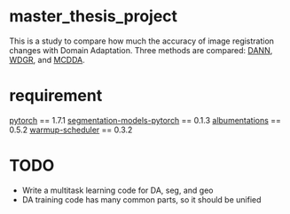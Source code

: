 # master_thesis_project
This is a study to compare how much the accuracy of image registration changes with Domain Adaptation.
Three methods are compared: [DANN](https://arxiv.org/abs/1409.7495), [WDGR](https://arxiv.org/abs/1707.01217), and [MCDDA](https://github.com/mil-tokyo/MCD_DA).

# requirement
[pytorch](https://pytorch.org/) == 1.7.1
[segmentation-models-pytorch](https://github.com/qubvel/segmentation_models.pytorch) == 0.1.3
[albumentations](https://github.com/albumentations-team/albumentations) == 0.5.2
[warmup-scheduler](https://github.com/ildoonet/pytorch-gradual-warmup-lr) == 0.3.2


# TODO
- Write a multitask learning code for DA, seg, and geo
- DA training code has many common parts, so it should be unified

